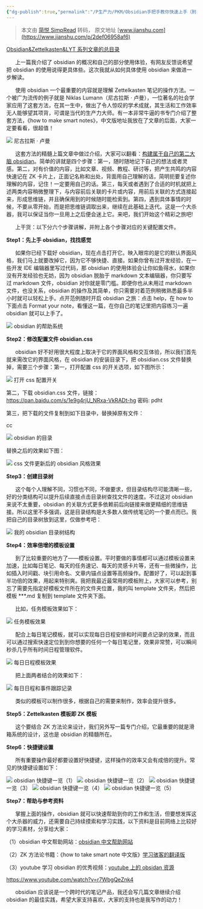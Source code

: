 ```yaml
---
{"dg-publish":true,"permalink":"/P生产力/PKM/Obsidian手把手教你快速上手（附核心配置）/","created":"2023-11-20T15:47:55.000+08:00","updated":"2024-03-09T18:08:56.755+08:00"}
---
```


> 本文由 [简悦 SimpRead](http://ksria.com/simpread/) 转码， 原文地址 [www.jianshu.com](https://www.jianshu.com/p/2def06958af6)

[Obsidian&Zettelkasten&LYT 系列文章的总目录](https://www.jianshu.com/p/6be9cbb134de)

      上一篇我介绍了 obsidian 的概况和自己的部分使用体验，有网友反馈说希望把 obsidian 的使用说得更具体些。这次我就从如何具体使用 obsidian 来做进一步解读。

      使用 obsidian 一个最重要的内容就是理解 Zettelkasten 笔记的操作方法。一个被广为流传的例子就是 Niklas Lumann（尼古拉斯 · 卢曼），一位著名的社会学家应用了这套方法，在其一生中，做出了令人惊叹的学术成就，其生活和工作效率无人能够望其项背，可谓是当代的生产力大师。有一本非常牛逼的书专门介绍了整套方法，《how to make smart notes》，中文版地址我放在了文章的后面，大家一定要看看，很超值！

![](/img/user/Z-attach/4565391-cdc348915f77457e.png) 尼古拉斯 · 卢曼

      这套方法的精髓上篇文章中做过介绍，大家可以翻看：[构建属于自己的第二大脑 obsidian](https://www.jianshu.com/p/d7bd0cb9d257)。简单的讲就是四个步骤：第一，随时随地记下自己的想法或者灵感。第二，对有价值的内容，比如文章、视频、教程、研讨等，把产生共鸣的内容快速记在 ZK 卡片上，正面记名称和出处，背面用自己理解的话，简明扼要复述你理解的内容，记住！一定要用自己的话。第三，每天或者遇到了合适的时机就把上述两类内容稍微整理下，与内容前后关联的卡片或内容，用前后关联的方式连接起来，形成思维链，并且确保用到的时候随时能检索到。第四，遇到具体事情的时候，不要从零开始，而是把思维链调取出来，继续在此基础上迭代。这是一个大杀器，我可以保证当你一旦用上之后便会迷上它。来吧，我们开始这个精彩之旅吧!

      上干货：以下分六个步骤讲解，并附上各个步骤对应的关键配置文件。

**Step1：先上手 obsidian，找找感觉**

      如果你已经下载好 obsidian，现在点击打开它。映入眼帘的是它的默认界面风格，我们马上就要改掉它，因为它不够快捷、直接。如果你曾有过开发经验，在一些开发 IDE 编辑器里写过代码，那 obsidian 的使用体验会让你如鱼得水，如果你没有开发经验也无妨，因为 obsidian 脱胎于 markdown 文本编辑器，你只要写过 markdown 文件，obsidian 对你就是零门槛。即便你也从未用过 markdown 文件，也没关系，obsidian 的操作及其简单，你只需要对着范例稍微熟悉最多半小时就可以轻松上手。点开范例随时开启 obsidian 之旅：点击 help，在 how to 下面点击 Format your note，看懂这一篇，在你自己的笔记里把内容练习一遍 obsidian 就可以上手了。

![](/img/user/Z-attach/4565391-c8cc1bc81a2530b8.png) obsidian 的帮助系统

**Step2：修改配置文件 obsidian.css**

      obsidian 好不好用很大程度上取决于它的界面风格和交互体验，所以我们首先就来需改它的界面风格，在 obsidian 的安装目录下，把 obsidian.css 文件替换掉，需要三个步骤：第一，打开配置 css 的开关选项，如下图所示：

![](/img/user/Z-attach/4565391-a088a3fa64598eb8.png) 打开 css 配置开关

第二，下载 obsidian.css 文件，链接：https://pan.baidu.com/s/1e9g4rjU_NRxa-VkRADt-hg 密码: pdht

第三，把下载的文件复制到如下目录中，替换掉原有文件：

cc

![](/img/user/Z-attach/4565391-8b4280eae344a8b4.png) obsidian 的目录

替换之后的效果如下图：

![](/img/user/Z-attach/4565391-878e703a23bd2ab5.png) css 文件更新后的 obsidian 风格效果

**Step3：创建目录树**

      这个每个人理解不同，习惯也不同，不做要求，但目录结构尽可能清晰一些，好的分类结构可以提升后续直接点击目录树查找文件的速度。不过这对 obsidian 来说不太重要，obsidian 的关联方式更多依赖前后向链接来做更精细的思维链接。所以这里不多强调，这是目录结构是大多数人做传统笔记的一个要点而已。我把自己的目录树放到这里，仅做参考吧：

![](/img/user/Z-attach/4565391-2dd718a3d06e96bc.png) 我的 obsidian 目录树结构

**Step4：效率倍增的模板设置**

      到了比较重要的地方了——模板设置。平时要做的事情都可以通过模板设置来加速，比如每日笔记、每天的任务速记、每天的灵感卡片等，还有一些微操作，比如插入时间戳、块引用命名、文章内锚点设置等高频操作。配置好了，可以起到事半功倍的效果，用起来特别爽。我把我最近最常用的模板附上，大家可以参考，别忘了需要先指定好模板文件所在的文件夹位置，我的叫 template 文件夹，然后把模板 ***.md 复制到 template 文件夹下面。

      比如，任务模板效果如下：

![](/img/user/Z-attach/4565391-ba4ff149cf43182b.png) 任务模板效果

      配合上每日笔记模板，就可以实现每日日程安排和时间要点记录的效果，而且可以通过搜索快速定位到到你想要的任何一个每日笔记里，效果非常赞，可以瞬间秒杀几乎所有时间日程管理软件。

![](/img/user/Z-attach/4565391-73be29c9b945b575.png) 每日日程模板效果

      把上面两者结合的效果如下：

![](/img/user/Z-attach/4565391-ec98c5e085a9941b.png) 每日日程和事件跟踪记录

      类似的模板可以制作很多，根据自己的需要来制作，效率会提升很多。

**Step5：Zettelkasten 模板即 ZK 模板**

      这个要结合 ZK 方法论来设计，我们另外写一篇专门介绍，它最重要的就是滑箱系统的设计，这也是 obsidian 的精髓所在。

**Step6：快捷键设置**

      所有重要操作最好都要设置好快捷键，这样操作的效率又会有成倍的提升。常见的快捷键设置如下：

![](/img/user/Z-attach/4565391-2b16e859fd51322c.png) obsidian 快捷键一览（1） ![](/img/user/Z-attach/4565391-d64ba9f5bba6d071.png) obsidian 快捷键一览（2） ![](/img/user/Z-attach/4565391-abfdea62aeb6fb05.png) obsidian 快捷键一览（3） ![](/img/user/Z-attach/4565391-3f912681e66777bd.png) obsidian 快捷键一览（4） ![](/img/user/Z-attach/4565391-d5ba311b00782a74.png) obsidian 快捷键一览（5）

**Step7：帮助与参考资料**

      掌握上面的操作，obsidian 就可以快速帮助到你的工作和生活，但要想发挥这个大杀器的威力，还需要自己持续摸索和学习实践，以下资料是目前网络上比较好的学习素材，分享给大家：

（1）obsidian 中文帮助网站：[obsidian 中文帮助网站](https://links.jianshu.com/go?to=https%3A%2F%2Fpublish.obsidian.md%2Fchinesehelp%2F00%2B%25E6%2596%25B0%25E6%2589%258B%25E5%2585%25A5%25E9%2597%25A8%2F00%2B%25E6%2596%25B0%25E6%2589%258B%25E5%2585%25A5%25E9%2597%25A8)

（2）ZK 方法论书籍：《how to take smart note 中文版》[学习骇客的翻译版](https://links.jianshu.com/go?to=https%3A%2F%2Fwww.ershicimi.com%2Fp%2F0c79b26c2717b3dd55b4ed8f30607625)

（3）youtube 学习 obsidian 的优秀视频：[youtube 上的 obsidan 资源](https://links.jianshu.com/go?to=https%3A%2F%2Fwww.youtube.com%2Fwatch%3Fv%3Dr7WbgQeZnk4)

https://www.youtube.com/watch?v=r7WbgQeZnk4

      obsidian 应该说是一个跨时代的笔记产品，我还会写几篇文章继续介绍 obsidian 的最佳实践，希望大家支持喜欢，大家的支持也是我写作的动力！